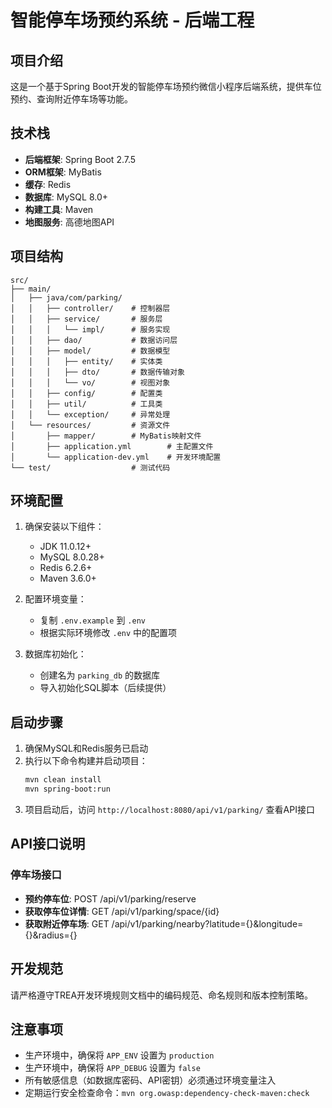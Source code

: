 # 智能停车场预约系统 - 后端工程

## 项目介绍
这是一个基于Spring Boot开发的智能停车场预约微信小程序后端系统，提供车位预约、查询附近停车场等功能。

## 技术栈
- **后端框架**: Spring Boot 2.7.5
- **ORM框架**: MyBatis
- **缓存**: Redis
- **数据库**: MySQL 8.0+
- **构建工具**: Maven
- **地图服务**: 高德地图API

## 项目结构
```
src/
├── main/
│   ├── java/com/parking/
│   │   ├── controller/    # 控制器层
│   │   ├── service/       # 服务层
│   │   │   └── impl/      # 服务实现
│   │   ├── dao/           # 数据访问层
│   │   ├── model/         # 数据模型
│   │   │   ├── entity/    # 实体类
│   │   │   ├── dto/       # 数据传输对象
│   │   │   └── vo/        # 视图对象
│   │   ├── config/        # 配置类
│   │   ├── util/          # 工具类
│   │   └── exception/     # 异常处理
│   └── resources/         # 资源文件
│       ├── mapper/        # MyBatis映射文件
│       ├── application.yml        # 主配置文件
│       └── application-dev.yml    # 开发环境配置
└── test/                  # 测试代码
```

## 环境配置
1. 确保安装以下组件：
   - JDK 11.0.12+
   - MySQL 8.0.28+
   - Redis 6.2.6+
   - Maven 3.6.0+

2. 配置环境变量：
   - 复制 `.env.example` 到 `.env`
   - 根据实际环境修改 `.env` 中的配置项

3. 数据库初始化：
   - 创建名为 `parking_db` 的数据库
   - 导入初始化SQL脚本（后续提供）

## 启动步骤
1. 确保MySQL和Redis服务已启动
2. 执行以下命令构建并启动项目：
   ```bash
   mvn clean install
   mvn spring-boot:run
   ```
3. 项目启动后，访问 `http://localhost:8080/api/v1/parking/` 查看API接口

## API接口说明
### 停车场接口
- **预约停车位**: POST /api/v1/parking/reserve
- **获取停车位详情**: GET /api/v1/parking/space/{id}
- **获取附近停车场**: GET /api/v1/parking/nearby?latitude={}&longitude={}&radius={}

## 开发规范
请严格遵守TREA开发环境规则文档中的编码规范、命名规则和版本控制策略。

## 注意事项
- 生产环境中，确保将 `APP_ENV` 设置为 `production`
- 生产环境中，确保将 `APP_DEBUG` 设置为 `false`
- 所有敏感信息（如数据库密码、API密钥）必须通过环境变量注入
- 定期运行安全检查命令：`mvn org.owasp:dependency-check-maven:check`